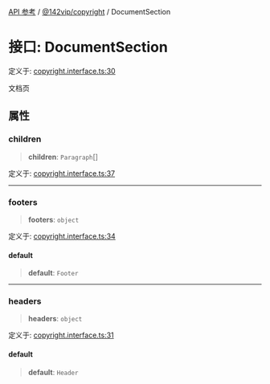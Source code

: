 [API 参考](../wiki/Home) / [@142vip/copyright](../wiki/@142vip.copyright) / DocumentSection

# 接口: DocumentSection

定义于: [copyright.interface.ts:30](https://github.com/142vip/core-x/blob/567cadf3a9f5104aada595325cfb94d08a88f92f/packages/copyright/src/copyright.interface.ts#L30)

文档页

## 属性

### children

> **children**: `Paragraph`[]

定义于: [copyright.interface.ts:37](https://github.com/142vip/core-x/blob/567cadf3a9f5104aada595325cfb94d08a88f92f/packages/copyright/src/copyright.interface.ts#L37)

***

### footers

> **footers**: `object`

定义于: [copyright.interface.ts:34](https://github.com/142vip/core-x/blob/567cadf3a9f5104aada595325cfb94d08a88f92f/packages/copyright/src/copyright.interface.ts#L34)

#### default

> **default**: `Footer`

***

### headers

> **headers**: `object`

定义于: [copyright.interface.ts:31](https://github.com/142vip/core-x/blob/567cadf3a9f5104aada595325cfb94d08a88f92f/packages/copyright/src/copyright.interface.ts#L31)

#### default

> **default**: `Header`
